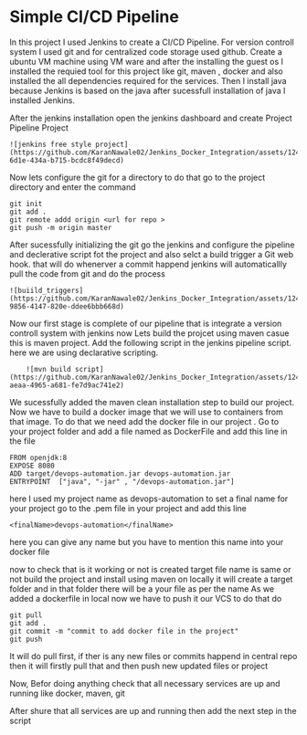# Simple CI/CD Pipeline

In this project I used Jenkins to create a CI/CD Pipeline. For version controll system I used git and for centralized code storage used github. Create a ubuntu VM machine using VM ware and after the installing the guest os I installed the requied tool for this project like git, maven , docker and also installed the all dependencies required for the services. Then I install java because Jenkins is based on the java after sucessfull installation of java I installed Jenkins.

After the jenkins installation open the jenkins dashboard and create Project Pipeline Project 

    ![jenkins free style project](https://github.com/KaranNawale02/Jenkins_Docker_Integration/assets/124289243/ad513de7-6d1e-434a-b715-bcdc8f49decd)

Now lets configure the git for a directory to do that go to the project directory and enter the command

    git init
    git add .
    git remote addd origin <url for repo >
    git push -m origin master

After sucessfully initializing the git go the jenkins and configure the pipeline and declerative script fot the project and also selct a build trigger a Git web hook. that will do whenerver a commit happend jenkins will automaticallly pull the code from git and do the process

    ![buiild_triggers](https://github.com/KaranNawale02/Jenkins_Docker_Integration/assets/124289243/4603f208-9856-4147-820e-ddee6bbb668d)

Now our first stage is complete of our pipeline that is integrate a version controll system with jenkins now Lets build the projcet using maven casue this is maven project.
Add the following script in the jenkins pipeline script. here we are using declarative scripting.

        ![mvn build script](https://github.com/KaranNawale02/Jenkins_Docker_Integration/assets/124289243/676e7e41-aeaa-4965-a681-fe7d9ac741e2)

We sucessfully added the maven clean installation step to build our project. Now we have to build a docker image that we will use to containers from that image.
To do that we need add the docker file in our project . Go to your project folder and add a file named as DockerFile and add this line in the file 

    FROM openjdk:8
    EXPOSE 8080
    ADD target/devops-automation.jar devops-automation.jar
    ENTRYPOINT  ["java", "-jar" , "/devops-automation.jar"]

here I used my project name as devops-automation to set a final name for your project go to the .pem file in your project and add this  line 

    <finalName>devops-automation</finalName>

here you can give any name but you have to mention this name into your docker file 

now to check that is it working or not is created target file name is same or not build the project and install using maven on locally it will create a target folder and in that folder there will be a your file as per the name 
As we added a dockerfile in local now we have to push it our VCS to do that do 

    git pull
    git add .
    git commit -m "commit to add docker file in the project"
    git push

It will do pull first, if ther is any new files or commits happend in central repo then it will firstly pull that and then push new updated files or project 

Now, Befor doing anything check that all necessary services are up and running like docker, maven, git 

After shure that all services are up and running then add the next step in the script 

